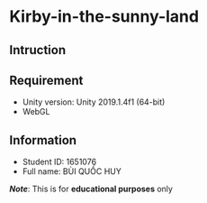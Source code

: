 # Kirby-in-the-sunny-land

## Intruction

## Requirement
* Unity version: Unity 2019.1.4f1 (64-bit)
* WebGL

## Information
* Student ID: 1651076
* Full name: BÙI QUỐC HUY

***Note***: This is for **educational purposes** only